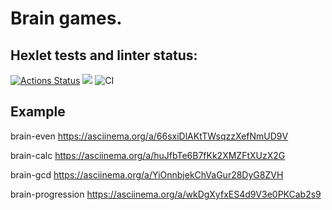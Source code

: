 # Brain games.

## Hexlet tests and linter status:

[![Actions Status](https://github.com/Dastorin/backend-project-lvl1/workflows/hexlet-check/badge.svg)](https://github.com/Dastorin/backend-project-lvl1/actions)
<a href="https://codeclimate.com/github/codeclimate/codeclimate/maintainability"><img src="https://api.codeclimate.com/v1/badges/a99a88d28ad37a79dbf6/maintainability" /></a>
![CI](https://github.com/Dastorin/backend-project-lvl1/actions/workflows/b-games.yml/badge.svg)


## Example 
brain-even https://asciinema.org/a/66sxiDlAKtTWsqzzXefNmUD9V

brain-calc https://asciinema.org/a/huJfbTe6B7fKk2XMZFtXUzX2G

brain-gcd https://asciinema.org/a/YiOnnbjekChVaGur28DyG8ZVH

brain-progression https://asciinema.org/a/wkDgXyfxES4d9V3e0PKCab2s9